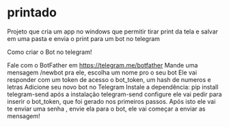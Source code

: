 # printado
Projeto que cria um app no windows que permitir tirar print da tela e salvar em uma pasta e envia o print para um bot no telegram

Como criar o Bot no telegram!

Fale com o BotFather em https://telegram.me/botfather
Mande uma mensagem /newbot pra ele, escolha um nome pro o seu bot
Ele vai responder com um token de acesso o bot_token, um hash de numeros e letras
Adicione seu novo bot no Telegram
Instale a dependência: pip install telegram-send
após a instalação telegram-send configure
ele vai pedir para inserir o bot_token, que foi gerado nos primeiros passos.
Após isto ele vai te enviar uma senha , envie ela para o bot, ele vai  começar a enviar as mensagem!

